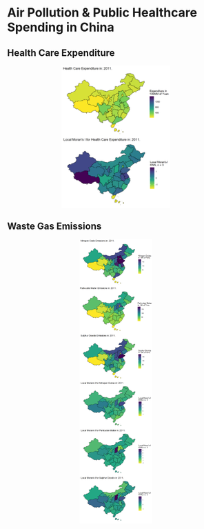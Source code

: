 Air Pollution & Public Healthcare Spending in China
================

## Health Care Expenditure

<img src="./Data/China_Sourced/gifs/HC_exp.gif" width="50%" height="20%" style="display: block; margin: auto;" /><img src="./Data/China_Sourced/gifs/HC_exp_MI.gif" width="50%" height="20%" style="display: block; margin: auto;" />

## Waste Gas Emissions

<img src="./Data/China_Sourced/gifs/nitrogen.gif" width="33.33%" height="20%" style="display: block; margin: auto;" /><img src="./Data/China_Sourced/gifs/part_matter.gif" width="33.33%" height="20%" style="display: block; margin: auto;" /><img src="./Data/China_Sourced/gifs/sulphur.gif" width="33.33%" height="20%" style="display: block; margin: auto;" />
<img src="./Data/China_Sourced/gifs/nitrogen_MI.gif" width="33.33%" height="20%" style="display: block; margin: auto;" /><img src="./Data/China_Sourced/gifs/part_matter_MI.gif" width="33.33%" height="20%" style="display: block; margin: auto;" /><img src="./Data/China_Sourced/gifs/sulphur_MI.gif" width="33.33%" height="20%" style="display: block; margin: auto;" />
